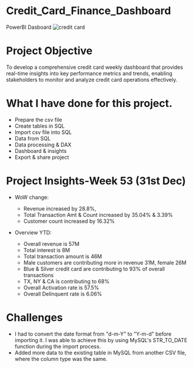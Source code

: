 # Credit_Card_Finance_Dashboard
PowerBI Dasboard
![credit card](https://github.com/Tuhin-150/Credit_Card_Finance_Dashboard/assets/161159207/9db30ae9-3140-427d-ba4d-7afcc434e4ac)

# Project Objective
To develop a comprehensive credit card weekly dashboard that provides real-time insights into key performance metrics and trends, enabling stakeholders to monitor and analyze credit card operations effectively.

# What I have done for this project.
* Prepare the csv file
* Create tables in SQL
* Import csv file into SQL
* Data from SQL
* Data processing & DAX
* Dashboard & insights
* Export & share project

# Project Insights-Week 53 (31st Dec)
- WoW change:
 
  * Revenue increased by 28.8%,
  * Total Transaction Amt & Count increased by 35.04% & 3.39%
  * Customer count increased by 16.32%

- Overview YTD:
 
  * Overall revenue is 57M
  * Total interest is 8M
  * Total transaction amount is 46M
  * Male customers are contributing more in revenue 31M, female 26M
  * Blue & Silver credit card are contributing to 93% of overall transactions
  * TX, NY & CA is contributing to 68%
  * Overall Activation rate is 57.5%
  * Overall Delinquent rate is 6.06%

# Challenges
 *  I had to convert the date format from "d-m-Y" to "Y-m-d" before importing it. I was able to achieve this by using MySQL's STR_TO_DATE function during the import process.
 *  Added more data to the existing table in MySQL from another CSV file, where the column type was the same.
